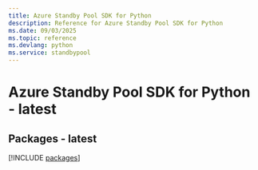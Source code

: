 ```yaml
---
title: Azure Standby Pool SDK for Python
description: Reference for Azure Standby Pool SDK for Python
ms.date: 09/03/2025
ms.topic: reference
ms.devlang: python
ms.service: standbypool
---
```

# Azure Standby Pool SDK for Python - latest
## Packages - latest
[!INCLUDE [packages](standby-pool-index.md)]